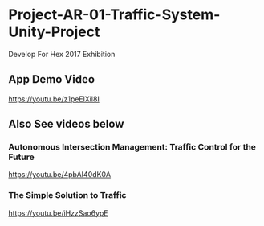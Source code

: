 #  Project-AR-01-Traffic-System-Unity-Project

Develop For Hex 2017 Exhibition

##  App Demo Video

https://youtu.be/z1peElXil8I

##  Also See videos below

###  Autonomous Intersection Management: Traffic Control for the Future

https://youtu.be/4pbAI40dK0A

###  The Simple Solution to Traffic

https://youtu.be/iHzzSao6ypE

